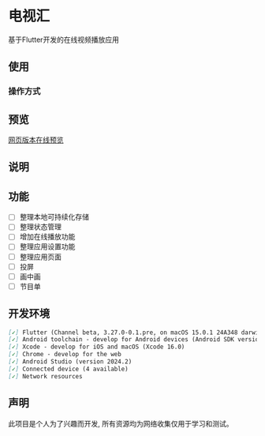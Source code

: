 # 电视汇

基于Flutter开发的在线视频播放应用

## 使用

### 操作方式

## 预览

[网页版本在线预览](https://woohyman.github.io/tv_sink/)

## 说明

## 功能

*   [ ] 整理本地可持续化存储
*   [ ] 整理状态管理
*   [ ] 增加在线播放功能
*   [ ] 整理应用设置功能
*   [ ] 整理应用页面
*   [ ] 投屏
*   [ ] 画中画
*   [ ] 节目单

## 开发环境

```markdown
[✓] Flutter (Channel beta, 3.27.0-0.1.pre, on macOS 15.0.1 24A348 darwin-arm64, locale zh-Hans-CN)
[✓] Android toolchain - develop for Android devices (Android SDK version 35.0.0)
[✓] Xcode - develop for iOS and macOS (Xcode 16.0)
[✓] Chrome - develop for the web
[✓] Android Studio (version 2024.2)
[✓] Connected device (4 available)
[✓] Network resources
```

## 声明

此项目是个人为了兴趣而开发, 所有资源均为网络收集仅用于学习和测试。
